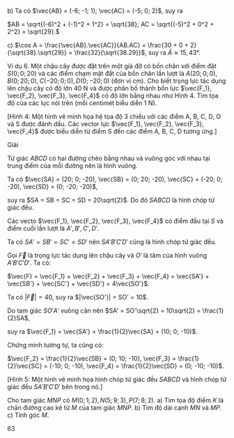 b) Ta có $\vec{AB} = (-6; -1; 1); \vec{AC} = (-5; 0; 2)$, suy ra

$AB = \sqrt{(-6)^2 + (-1)^2 + 1^2} = \sqrt{38}; AC = \sqrt{(-5)^2 + 0^2 + 2^2} = \sqrt{29}.$

c) $\cos A = \frac{\vec{AB}.\vec{AC}}{AB.AC} = \frac{30 + 0 + 2}{\sqrt{38}.\sqrt{29}} = \frac{32}{\sqrt{38.29}}$, suy ra $\hat{A} \approx 15,43°$.

Ví dụ 6. Một chậu cây được đặt trên một giá đỡ có bốn chân với điểm đặt $S(0; 0; 20)$ và các điểm chạm mặt đất của bốn chân lần lượt là $A(20; 0; 0), B(0; 20; 0), C(-20; 0; 0), D(0; -20; 0)$ (đơn vị cm). Cho biết trọng lực tác dụng lên chậu cây có độ lớn 40 N và được phân bố thành bốn lực $\vec{F_1}, \vec{F_2}, \vec{F_3}, \vec{F_4}$ có độ lớn bằng nhau như Hình 4. Tìm tọa độ của các lực nói trên (mỗi centimét biểu diễn 1 N).

[Hình 4: Một hình vẽ minh họa hệ tọa độ 3 chiều với các điểm A, B, C, D, O và S được đánh dấu. Các vector lực $\vec{F_1}, \vec{F_2}, \vec{F_3}, \vec{F_4}$ được biểu diễn từ điểm S đến các điểm A, B, C, D tương ứng.]

Giải

Tứ giác $ABCD$ có hai đường chéo bằng nhau và vuông góc với nhau tại trung điểm của mỗi đường nên là hình vuông.

Ta có $\vec{SA} = (20; 0; -20), \vec{SB} = (0; 20; -20), \vec{SC} = (-20; 0; -20), \vec{SD} = (0; -20; -20)$,

suy ra $SA = SB = SC = SD = 20\sqrt{2}$. Do đó $SABCD$ là hình chóp tứ giác đều.

Các vecto $\vec{F_1}, \vec{F_2}, \vec{F_3}, \vec{F_4}$ có điểm đầu tại $S$ và điểm cuối lần lượt là $A', B', C', D'$.

Ta có $SA' = SB' = SC' = SD'$ nên $SA'B'C'D'$ cũng là hình chóp tứ giác đều.

Gọi $\vec{F}$ là trọng lực tác dụng lên chậu cây và $O'$ là tâm của hình vuông $A'B'C'D'$. Ta có:

$\vec{F} = \vec{F_1} + \vec{F_2} + \vec{F_3} + \vec{F_4} = \vec{SA'} + \vec{SB'} + \vec{SC'} + \vec{SD'} = 4\vec{SO'}$.

Ta có $|\vec{F}| = 40$, suy ra $|\vec{SO'}| = SO' = 10$.

Do tam giác $SO'A'$ vuông cân nên $SA' = SO'\sqrt{2} = 10\sqrt{2} = \frac{1}{2}SA$,

suy ra $\vec{F_1} = \vec{SA'} = \frac{1}{2}\vec{SA} = (10; 0; -10)$.

Chứng minh tương tự, ta cũng có:

$\vec{F_2} = \frac{1}{2}\vec{SB} = (0; 10; -10), \vec{F_3} = \frac{1}{2}\vec{SC} = (-10; 0; -10), \vec{F_4} = \frac{1}{2}\vec{SD} = (0; -10; -10)$.

[Hình 5: Một hình vẽ minh họa hình chóp tứ giác đều $SABCD$ và hình chóp tứ giác đều $SA'B'C'D'$ bên trong nó.]

Cho tam giác $MNP$ có $M(0; 1; 2), N(5; 9; 3), P(7; 8; 2)$.
a) Tìm tọa độ điểm $K$ là chân đường cao kẻ từ $M$ của tam giác $MNP$.
b) Tìm độ dài cạnh $MN$ và $MP$.
c) Tính góc $M$.

63